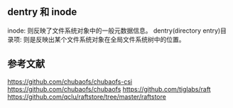 



## dentry 和 inode
inode: 则反映了文件系统对象中的一般元数据信息。
dentry(directory entry)目录项: 则是反映出某个文件系统对象在全局文件系统树中的位置。




## 参考文献
https://github.com/chubaofs/chubaofs-csi
https://github.com/chubaofs/chubaofs
https://github.com/tiglabs/raft
https://github.com/qclu/raftstore/tree/master/raftstore



